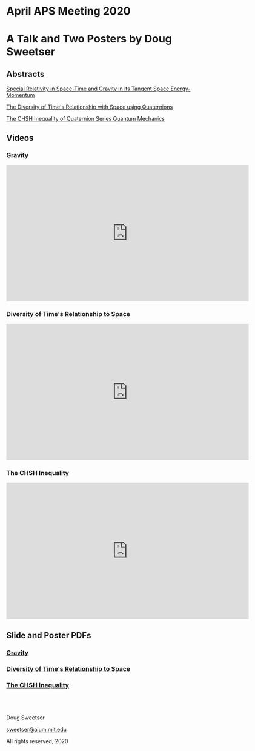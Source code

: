 # April APS Meeting 2020
# A Talk and Two Posters by Doug Sweetser

## Abstracts

[Special Relativity in Space-Time and Gravity in its Tangent Space Energy-Momentum](Abstracts/gravity_in_energy-momentum.pdf)

[The Diversity of Time's Relationship with Space using Quaternions](Abstracts/diversity_of_times_relationship_with_space.pdf)

[The CHSH Inequality of Quaternion Series Quantum Mechanics](Abstracts/CHSH_inequality_with_quaternion_series_QM.pdf)

## Videos

### Gravity

<div class="video-wrapper">
  <iframe width="640" height="360" src="https://www.youtube.com/embed/jIe4vQUVefM" frameborder="0" allowfullscreen></iframe>
</div>

### Diversity of Time's Relationship to Space

<div class="video-wrapper">
  <iframe width="640" height="360" src="https://www.youtube.com/embed/2LsomIZH1Ao" frameborder="0" allowfullscreen></iframe>
</div>

### The CHSH Inequality

<div class="video-wrapper">
  <iframe width="640" height="360" src="https://www.youtube.com/embed/pfH8HfBQ6L8" frameborder="0" allowfullscreen></iframe>
</div>

## Slide and Poster PDFs

### [Gravity](pdfs/Gravity_in_energy-momentum_v2.pdf)

### [Diversity of Time's Relationship to Space](pdfs/diversity.pdf)

### [The CHSH Inequality](pdfs/CHSH_inequality_Qs.pdf)

<br>
<br>
<br>
Doug Sweetser

sweetser@alum.mit.edu

All rights reserved, 2020
